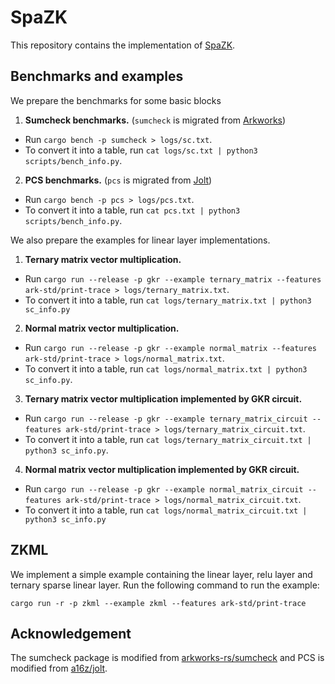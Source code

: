 # SpaZK

This repository contains the implementation of [SpaZK](https://eprint.iacr.org/2024/1018).

## Benchmarks and examples

We prepare the benchmarks for some basic blocks

1. **Sumcheck benchmarks.** (`sumcheck` is migrated from [Arkworks](https://github.com/arkworks-rs/sumcheck))
  - Run `cargo bench -p sumcheck > logs/sc.txt`.
  - To convert it into a table, run `cat logs/sc.txt | python3 scripts/bench_info.py`.
2. **PCS benchmarks.** (`pcs` is migrated from [Jolt](https://github.com/a16z/jolt))
  - Run `cargo bench -p pcs > logs/pcs.txt`.
  - To convert it into a table, run `cat pcs.txt | python3 scripts/bench_info.py`.

We also prepare the examples for linear layer implementations.

1. **Ternary matrix vector multiplication.**
  - Run `cargo run --release -p gkr --example ternary_matrix --features ark-std/print-trace > logs/ternary_matrix.txt`.
  - To convert it into a table, run `cat logs/ternary_matrix.txt | python3 sc_info.py`
2. **Normal matrix vector multiplication.**
  - Run `cargo run --release -p gkr --example normal_matrix --features ark-std/print-trace > logs/normal_matrix.txt`.
  - To convert it into a table, run `cat logs/normal_matrix.txt | python3 sc_info.py`.
3. **Ternary matrix vector multiplication implemented by GKR circuit.**
  - Run `cargo run --release -p gkr --example ternary_matrix_circuit --features ark-std/print-trace > logs/ternary_matrix_circuit.txt`.
  - To convert it into a table, run `cat logs/ternary_matrix_circuit.txt | python3 sc_info.py`.
4. **Normal matrix vector multiplication implemented by GKR circuit.**
  - Run `cargo run --release -p gkr --example normal_matrix_circuit --features ark-std/print-trace > logs/normal_matrix_circuit.txt`.
  - To convert it into a table, run `cat logs/normal_matrix_circuit.txt | python3 sc_info.py`

## ZKML
We implement a simple example containing the linear layer, relu layer and ternary sparse linear layer. Run the following command to run the example:
```
cargo run -r -p zkml --example zkml --features ark-std/print-trace
```

## Acknowledgement
The sumcheck package is modified from [arkworks-rs/sumcheck](https://github.com/arkworks-rs/sumcheck) and PCS is modified from [a16z/jolt](https://github.com/a16z/jolt/tree/main/src).
